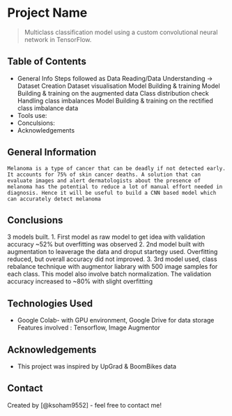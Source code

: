 # Project Name
> Multiclass classification model using a custom convolutional neural network in TensorFlow.


## Table of Contents
* General Info
	Steps followed as 
	Data Reading/Data Understanding → 
	Dataset Creation
	Dataset visualisation 
	Model Building & training
	Model Building & training on the augmented data
	Class distribution check	
	Handling class imbalances
	Model Building & training on the rectified class imbalance data 
* Tools use:	
* Conculsions:	
* Acknowledgements



## General Information
	Melanoma is a type of cancer that can be deadly if not detected early. It accounts for 75% of skin cancer deaths. A solution that can evaluate images and alert dermatologists about the presence of melanoma has the potential to reduce a lot of manual effort needed in diagnosis. Hence it will be useful to build a CNN based model which can accurately detect melanoma



## Conclusions
3 models built. 
	1. First model as raw model to get idea with validation accuracy ~52% but overfitting was observed
	2. 2nd model built with augmentation to leaverage the data and droput startegy used. Overfitting reduced, but overall 	accuracy did not improved.
	3. 3rd model used, class rebalance technique with augmentor liabrary with 500 image samples for each class. This model 	also involve batch normalization. The validation accuracy increased to ~80% with slight overfitting

## Technologies Used
- Google Colab- with GPU environment, Google Drive for data storage
	Features involved : Tensorflow, Image Augmentor


## Acknowledgements
- This project was inspired by UpGrad & BoomBikes data 


## Contact
Created by [@ksoham9552] - feel free to contact me!


<!-- Optional -->
<!-- ## License -->
<!-- This project is open source and available under the [... License](). -->